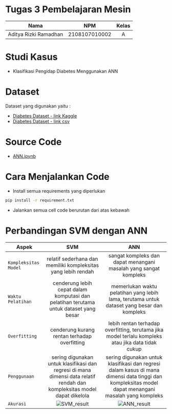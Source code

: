 # Tugas 3 Pembelajaran Mesin

| Nama                  |      NPM      | Kelas |
| --------------------- | :-----------: | :---: |
| Aditya Rizki Ramadhan | 2108107010002 |   A   |

# Studi Kasus

- Klasifikasi Pengidap Diabetes Menggunakan ANN

# Dataset

Dataset yang digunakan yaitu :

- [Diabetes Dataset - link Kaggle](https://www.kaggle.com/datasets/akshaydattatraykhare/diabetes-dataset)
- [Diabetes Dataset - link csv](https://www.kaggle.com/datasets/akshaydattatraykhare/diabetes-dataset)

# Source Code

- [ANN.ipynb](https://github.com/AditRizkii/Tugas-2-Pembelajaran-Mesin-2108107010002/blob/main/SVM_for_Classification.ipynb)

# Cara Menjalankan Code

- Install semua requirements yang diperlukan

```bash
pip install -r requirement.txt
```

- Jalankan semua cell code berurutan dari atas kebawah

# Perbandingan SVM dengan ANN

| Aspek                |                                                               SVM                                                                |                                                                         ANN                                                                         |
| -------------------- | :------------------------------------------------------------------------------------------------------------------------------: | :-------------------------------------------------------------------------------------------------------------------------------------------------: |
| `Kompleksitas Model` |                                  relatif sederhana dan memiliki kompleksitas yang lebih rendah                                   |                                          sangat kompleks dan dapat menangani masalah yang sangat kompleks                                           |
| `Waktu Pelatihan`    |                      cenderung lebih cepat dalam komputasi dan pelatihan terutama untuk dataset yang besar                       |                             memerlukan waktu pelatihan yang lebih lama, terutama untuk dataset yang besar dan kompleks                              |
| `Overfitting`        |                                           cenderung kurang rentan terhadap overfitting                                           |                         lebih rentan terhadap overfitting, terutama jika model terlalu kompleks atau jika data tidak cukup                          |
| `Penggunaan`         |     sering digunakan untuk klasifikasi dan regresi di mana dimensi data relatif rendah dan kompleksitas model dapat dikelola     | sering digunakan untuk klasifikasi dan regresi dalam kasus di mana dimensi data tinggi dan kompleksitas model dapat menangani masalah yang kompleks |
| `Akurasi`            | ![SVM_result](https://github.com/AditRizkii/2108107010002_Pertemuan_11_ANN/assets/92986198/1f50a27b-31a6-4153-8aee-e95d5777c6f8) |          ![ANN_result](https://github.com/AditRizkii/2108107010002_Pertemuan_11_ANN/assets/92986198/63ea9746-41c8-4b53-9bea-d6f066cba1ff)           |
